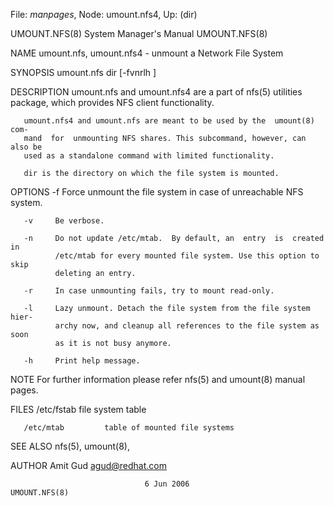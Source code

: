 File: *manpages*,  Node: umount.nfs4,  Up: (dir)

UMOUNT.NFS(8)               System Manager's Manual              UMOUNT.NFS(8)



NAME
       umount.nfs, umount.nfs4 - unmount a Network File System

SYNOPSIS
       umount.nfs dir [-fvnrlh ]

DESCRIPTION
       umount.nfs  and  umount.nfs4  are  a  part of nfs(5) utilities package,
       which provides NFS client functionality.

       umount.nfs4 and umount.nfs are meant to be used by the  umount(8)  com-
       mand  for  unmounting NFS shares. This subcommand, however, can also be
       used as a standalone command with limited functionality.

       dir is the directory on which the file system is mounted.


OPTIONS
       -f     Force unmount the file system in case of unreachable NFS system.

       -v     Be verbose.

       -n     Do not update /etc/mtab.  By default, an  entry  is  created  in
              /etc/mtab for every mounted file system. Use this option to skip
              deleting an entry.

       -r     In case unmounting fails, try to mount read-only.

       -l     Lazy unmount. Detach the file system from the file system  hier-
              archy now, and cleanup all references to the file system as soon
              as it is not busy anymore.

       -h     Print help message.


NOTE
       For further information please refer nfs(5) and umount(8) manual pages.


FILES
       /etc/fstab        file system table

       /etc/mtab         table of mounted file systems


SEE ALSO
       nfs(5), umount(8),


AUTHOR
       Amit Gud <agud@redhat.com>



                                  6 Jun 2006                     UMOUNT.NFS(8)
